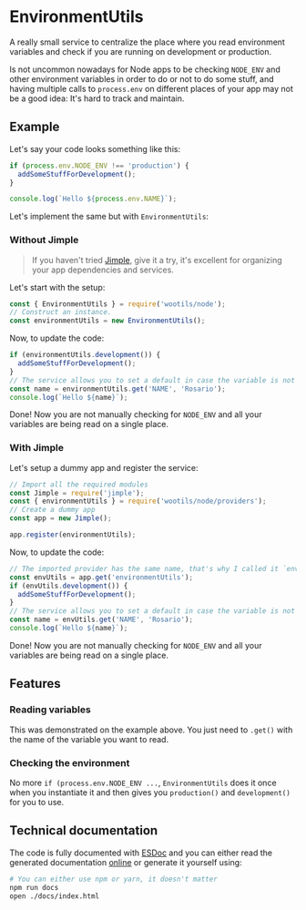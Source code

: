 # EnvironmentUtils

A really small service to centralize the place where you read environment variables and check if you are running on development or production.

Is not uncommon nowadays for Node apps to be checking `NODE_ENV` and other environment variables in order to do or not to do some stuff, and having multiple calls to `process.env` on different places of your app may not be a good idea: It's hard to track and maintain.

## Example

Let's say your code looks something like this:

```js
if (process.env.NODE_ENV !== 'production') {
  addSomeStuffForDevelopment();
}

console.log(`Hello ${process.env.NAME}`);
```

Let's implement the same but with `EnvironmentUtils`:

### Without Jimple

> If you haven't tried [Jimple](https://github.com/fjorgemota/jimple), give it a try, it's excellent for organizing your app dependencies and services.

Let's start with the setup:

```js
const { EnvironmentUtils } = require('wootils/node');
// Construct an instance.
const environmentUtils = new EnvironmentUtils();
```

Now, to update the code:

```js
if (environmentUtils.development()) {
  addSomeStuffForDevelopment();
}
// The service allows you to set a default in case the variable is not defined.
const name = environmentUtils.get('NAME', 'Rosario');
console.log(`Hello ${name}`);
```

Done! Now you are not manually checking for `NODE_ENV` and all your variables are being read on a single place.

### With Jimple

Let's setup a dummy app and register the service:

```js
// Import all the required modules
const Jimple = require('jimple');
const { environmentUtils } = require('wootils/node/providers');
// Create a dummy app
const app = new Jimple();

app.register(environmentUtils);
```
Now, to update the code:
 
```js
// The imported provider has the same name, that's why I called it `envUtils`.
const envUtils = app.get('environmentUtils');
if (envUtils.development()) {
  addSomeStuffForDevelopment();
}
// The service allows you to set a default in case the variable is not defined.
const name = envUtils.get('NAME', 'Rosario');
console.log(`Hello ${name}`);
```

Done! Now you are not manually checking for `NODE_ENV` and all your variables are being read on a single place.

## Features

### Reading variables

This was demonstrated on the example above. You just need to `.get()` with the name of the variable you want to read.

### Checking the environment

No more `if (process.env.NODE_ENV ...`, `EnvironmentUtils` does it once when you instantiate it and then gives you `production()` and `development()` for you to use.

## Technical documentation

The code is fully documented with [ESDoc](https://esdoc.org) and you can either read the generated documentation [online](https://homer0.github.io/wootils/class/wootils/node/environmentUtils.js~EnvironmentUtils.html) or generate it yourself using:

```bash
# You can either use npm or yarn, it doesn't matter
npm run docs
open ./docs/index.html
```